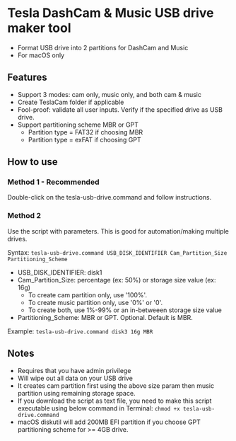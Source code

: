 # Tesla DashCam & Music USB drive maker tool

- Format USB drive into 2 partitions for DashCam and Music
- For macOS only

## Features

- Support 3 modes: cam only, music only, and both cam & music
- Create TeslaCam folder if applicable
- Fool-proof: validate all user inputs. Verify if the specified drive as USB drive.
- Support partitioning scheme MBR or GPT
  - Partition type = FAT32 if choosing MBR
  - Partition type = exFAT if choosing GPT

## How to use

### Method 1 - Recommended

Double-click on the tesla-usb-drive.command and follow instructions.

### Method 2

Use the script with parameters. This is good for automation/making multiple drives.

Syntax: `tesla-usb-drive.command USB_DISK_IDENTIFIER Cam_Partition_Size Partitioning_Scheme`

- USB_DISK_IDENTIFIER: disk1
- Cam_Partition_Size: percentage (ex: 50%) or storage size value (ex: 16g)
  - To create cam partition only, use '100%'.
  - To create music partition only, use '0%' or '0'.
  - To create both, use 1%-99% or an in-betweeen storage size value
- Partitioning_Scheme: MBR or GPT. Optional. Default is MBR.

Example: `tesla-usb-drive.command disk3 16g MBR`

## Notes

- Requires that you have admin privilege
- Will wipe out all data on your USB drive
- It creates cam partition first using the above size param then music partition using remaining storage space.
- If you download the script as text file, you need to make this script executable using below command in Terminal: `chmod +x tesla-usb-drive.command`
- macOS diskutil will add 200MB EFI partition if you choose GPT partitioning scheme for >= 4GB drive.
